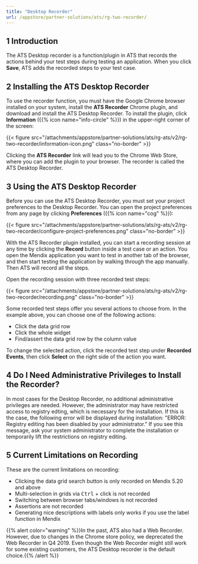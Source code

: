 ```yaml
---
title: "Desktop Recorder"
url: /appstore/partner-solutions/ats/rg-two-recorder/
---
```


## 1 Introduction

The ATS Desktop recorder is a function/plugin in ATS that records the actions behind your test steps during testing an application. When you click **Save**, ATS adds the recorded steps to your test case.

## 2 Installing the ATS Desktop Recorder

To use the recorder function, you must have the Google Chrome browser installed on your system, install the **ATS Recorder** Chrome plugin, and download and install the ATS Desktop Recorder. To install the plugin, click **Information** ({{% icon name="info-circle" %}}) in the upper-right corner of the screen:

{{< figure src="/attachments/appstore/partner-solutions/ats/rg-ats/v2/rg-two-recorder/information-icon.png" class="no-border" >}}

Clicking the **ATS Recorder** link will lead you to the Chrome Web Store, where you can add the plugin to your browser. The recorder is called the ATS Desktop Recorder.

## 3 Using the ATS Desktop Recorder

Before you can use the ATS Desktop Recorder, you must set your project preferences to the Desktop Recorder. You can open the project preferences from any page by clicking **Preferences** ({{% icon name="cog" %}}):

{{< figure src="/attachments/appstore/partner-solutions/ats/rg-ats/v2/rg-two-recorder/configure-project-preferences.png" class="no-border" >}}

With the ATS Recorder plugin installed, you can start a recording session at any time by clicking the **Record** button inside a test case or an action. You open the Mendix application you want to test in another tab of the browser, and then start testing the application by walking through the app manually. Then ATS will record all the steps.

Open the recording session with three recorded test steps:

{{< figure src="/attachments/appstore/partner-solutions/ats/rg-ats/v2/rg-two-recorder/recording.png" class="no-border" >}}

Some recorded test steps offer you several actions to choose from. In the example above, you can choose one of the following actions:

* Click the data grid row
* Click the whole widget
* Find/assert the data grid row by the column value

To change the selected action, click the recorded test step under **Recorded Events**, then click **Select** on the right side of the action you want.

## 4 Do I Need Administrative Privileges to Install the Recorder?

In most cases for the Desktop Recorder, no additional administrative privileges are needed. However, the administrator may have restricted access to registry edting, which is necessary for the installation. If this is the case, the following error will be displayed during installation: "ERROR: Registry editing has been disabled by your administrator." If you see this message, ask your system administrator to complete the installation or temporarily lift the restrictions on registry editing.

## 5 Current Limitations on Recording

These are the current limitations on recording:

* Clicking the data grid search button is only recorded on Mendix 5.20 and above
* Multi-selection in grids via <kbd>Ctrl</kbd> + click is not recorded
* Switching between browser tabs/windows is not recorded
* Assertions are not recorded
* Generating nice descriptions with labels only works if you use the label function in Mendix

{{% alert color="warning" %}}In the past, ATS also had a Web Recorder. However, due to changes in the Chrome store policy, we deprecated the Web Recorder in Q4 2019. Even though the Web Recorder might still work for some existing customers, the ATS Desktop recorder is the default choice.{{% /alert %}}
